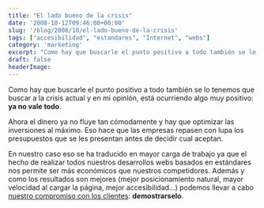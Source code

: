 ```yaml
---
title: "El lado bueno de la crisis"
date: '2008-10-12T09:46:00+00:00'
slug: '/blog/2008/10/el-lado-bueno-de-la-crisis'
tags: ["accesibilidad", "estandares", "Internet", "webs"]
category: 'marketing'
excerpt: "Como hay que buscarle el punto positivo a todo también se lo tenemos que buscar a la crisis actual y en mi opinión, está ocurriendo algo muy positivo: **ya no vale todo**.Ahora el dinero ya no fluye ..."
draft: false
headerImage:
---
```

Como hay que buscarle el punto positivo a todo también se lo tenemos que buscar a la crisis actual y en mi opinión, está ocurriendo algo muy positivo: **ya no vale todo**.

Ahora el dinero ya no fluye tan cómodamente y hay que optimizar las inversiones al máximo. Eso hace que las empresas repasen con lupa los presupuestos que se les presentan antes de decidir cual aceptan.

En nuestro caso eso se ha traducido en mayor carga de trabajo ya que el hecho de realizar todos nuestros desarrollos webs basados en estándares nos permite ser más económicos que nuestros competidores. Además y como los resultados son mejores (mejor posicionamiento natural, mayor velocidad al cargar la página, mejor accesibilidad...) podemos llevar a cabo [nuestro compromiso con los clientes](http://www.informatica32.es/creacion-y-mantenimiento-web/ "resultados demostrables"): **demostrarselo**.

